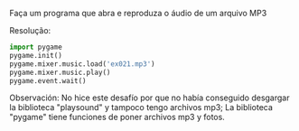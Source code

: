 Faça um programa que abra e reproduza o áudio de um arquivo MP3

Resolução:

```python
import pygame  
pygame.init()  
pygame.mixer.music.load('ex021.mp3')  
pygame.mixer.music.play()  
pygame.event.wait()
```

Observación:
No hice este desafío por que no había conseguido desgargar la biblioteca "playsound" y tampoco tengo archivos mp3;
La biblioteca "pygame" tiene funciones de poner archivos mp3 y fotos.